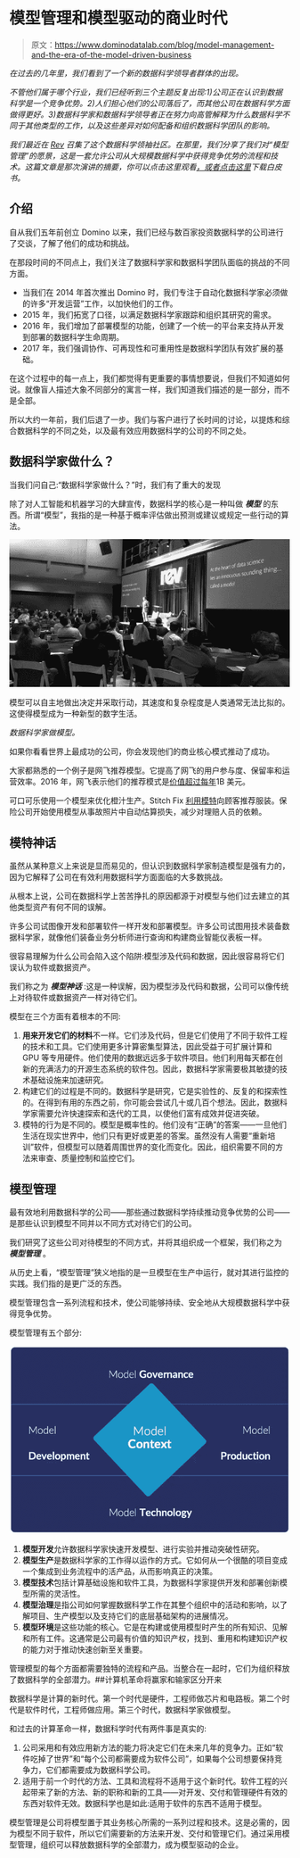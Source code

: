 # 模型管理和模型驱动的商业时代

> 原文：<https://www.dominodatalab.com/blog/model-management-and-the-era-of-the-model-driven-business>

*在过去的几年里，我们看到了一个新的数据科学领导者群体的出现。*

*不管他们属于哪个行业，我们已经听到三个主题反复出现:1)公司正在认识到数据科学是一个竞争优势。2)人们担心他们的公司落后了，而其他公司在数据科学方面做得更好。3)数据科学家和数据科学领导者正在努力向高管解释为什么数据科学不同于其他类型的工作，以及这些差异对如何配备和组织数据科学团队的影响。*

*我们最近在 [Rev](https://rev.dominodatalab.com) 召集了这个数据科学领袖社区。在那里，我们分享了我们对“模型管理”的愿景，这是一套允许公司从大规模数据科学中获得竞争优势的流程和技术。这篇文章是那次演讲的摘要，你可以点击这里观看[，或者点击这里](https://dominodatalab.wistia.com/medias/fq0l4152sh)下载白皮书。*

## 介绍

自从我们五年前创立 Domino 以来，我们已经与数百家投资数据科学的公司进行了交谈，了解了他们的成功和挑战。

在那段时间的不同点上，我们关注了数据科学家和数据科学团队面临的挑战的不同方面。

*   当我们在 2014 年首次推出 Domino 时，我们专注于自动化数据科学家必须做的许多“开发运营”工作，以加快他们的工作。
*   2015 年，我们拓宽了口径，以满足数据科学家跟踪和组织其研究的需求。
*   2016 年，我们增加了部署模型的功能，创建了一个统一的平台来支持从开发到部署的数据科学生命周期。
*   2017 年，我们强调协作、可再现性和可重用性是数据科学团队有效扩展的基础。

在这个过程中的每一点上，我们都觉得有更重要的事情想要说，但我们不知道如何说。就像盲人描述大象不同部分的寓言一样，我们知道我们描述的是一部分，而不是全部。

所以大约一年前，我们后退了一步。我们与客户进行了长时间的讨论，以提炼和综合数据科学的不同之处，以及最有效应用数据科学的公司的不同之处。

## 数据科学家做什么？

当我们问自己:“数据科学家做什么？”时，我们有了重大的发现

除了对人工智能和机器学习的大肆宣传，数据科学的核心是一种叫做 ***模型*** 的东西。所谓“模型”，我指的是一种基于概率评估做出预测或建议或规定一些行动的算法。

![null](img/439ad8d7fd4e9fa2d425f17b02528973.png)

模型可以自主地做出决定并采取行动，其速度和复杂程度是人类通常无法比拟的。这使得模型成为一种新型的数字生活。

*数据科学家做模型。*

如果你看看世界上最成功的公司，你会发现他们的商业核心模式推动了成功。

大家都熟悉的一个例子是网飞推荐模型。它提高了网飞的用户参与度、保留率和运营效率。2016 年，网飞表示他们的推荐模式是[价值超过每年](http://www.businessinsider.com/netflix-recommendation-engine-worth-1-billion-per-year-2016-6)1B 美元。

可口可乐使用一个模型来优化橙汁生产。Stitch Fix [利用模特](https://multithreaded.stitchfix.com/blog/)向顾客推荐服装。保险公司开始使用模型从事故照片中自动估算损失，减少对理赔人员的依赖。

## 模特神话

虽然从某种意义上来说是显而易见的，但认识到数据科学家制造模型是强有力的，因为它解释了公司在有效利用数据科学方面面临的大多数挑战。

从根本上说，公司在数据科学上苦苦挣扎的原因都源于对模型与他们过去建立的其他类型资产有何不同的误解。

许多公司试图像开发和部署软件一样开发和部署模型。许多公司试图用技术装备数据科学家，就像他们装备业务分析师进行查询和构建商业智能仪表板一样。

很容易理解为什么公司会陷入这个陷阱:模型涉及代码和数据，因此很容易将它们误认为软件或数据资产。

我们称之为 ***模型神话*** :这是一种误解，因为模型涉及代码和数据，公司可以像传统上对待软件或数据资产一样对待它们。

模型在三个方面有着根本的不同:

1.  **用来开发它们的材料**不一样。它们涉及代码，但是它们使用了不同于软件工程的技术和工具。它们使用更多计算密集型算法，因此受益于可扩展计算和 GPU 等专用硬件。他们使用的数据远远多于软件项目。他们利用每天都在创新的充满活力的开源生态系统的软件包。因此，数据科学家需要极其敏捷的技术基础设施来加速研究。
2.  构建它们的过程是不同的。数据科学是研究，它是实验性的、反复的和探索性的。在得到有用的东西之前，你可能会尝试几十或几百个想法。因此，数据科学家需要允许快速探索和迭代的工具，以使他们富有成效并促进突破。
3.  模特的行为是不同的。模型是概率性的。他们没有“正确”的答案——一旦他们生活在现实世界中，他们只有更好或更差的答案。虽然没有人需要“重新培训”软件，但模型可以随着周围世界的变化而变化。因此，组织需要不同的方法来审查、质量控制和监控它们。

## 模型管理

最有效地利用数据科学的公司——那些通过数据科学持续推动竞争优势的公司——是那些认识到模型不同并以不同方式对待它们的公司。

我们研究了这些公司对待模型的不同方式，并将其组织成一个框架，我们称之为 ***模型管理*** 。

从历史上看，“模型管理”狭义地指的是一旦模型在生产中运行，就对其进行监控的实践。我们指的是更广泛的东西。

模型管理包含一系列流程和技术，使公司能够持续、安全地从大规模数据科学中获得竞争优势。

模型管理有五个部分:

![null](img/6e27fa7d84d6688513bdea3cb2ec02a7.png)

1.  **模型开发**允许数据科学家快速开发模型、进行实验并推动突破性研究。
2.  **模型生产**是数据科学家的工作得以运作的方式。它如何从一个很酷的项目变成一个集成到业务流程中的活产品，从而影响真正的决策。
3.  **模型技术**包括计算基础设施和软件工具，为数据科学家提供开发和部署创新模型所需的灵活性。
4.  **模型治理**是指公司如何掌握数据科学工作在其整个组织中的活动和影响，以了解项目、生产模型以及支持它们的底层基础架构的进展情况。
5.  **模型环境**是这些功能的核心。它是在构建或使用模型时产生的所有知识、见解和所有工件。这通常是公司最有价值的知识产权，找到、重用和构建知识产权的能力对于推动快速创新至关重要。

管理模型的每个方面都需要独特的流程和产品。当整合在一起时，它们为组织释放了数据科学的全部潜力。##计算机革命将赢家和输家区分开来

数据科学是计算的新时代。第一个时代是硬件，工程师做芯片和电路板。第二个时代是软件时代，工程师做应用。第三个时代，数据科学家做模型。

和过去的计算革命一样，数据科学时代有两件事是真实的:

1.  公司采用和有效应用新方法的能力将决定它们在未来几年的竞争力。正如“软件吃掉了世界”和“每个公司都需要成为软件公司”，如果每个公司想要保持竞争力，它们都需要成为数据科学公司。
2.  适用于前一个时代的方法、工具和流程将不适用于这个新时代。软件工程的兴起带来了新的方法、新的职称和新的工具——对开发、交付和管理硬件有效的东西对软件无效。数据科学也是如此:适用于软件的东西不适用于模型。

模型管理是公司将模型置于其业务核心所需的一系列过程和技术。这是必需的，因为模型不同于软件，所以它们需要新的方法来开发、交付和管理它们。通过采用模型管理，组织可以释放数据科学的全部潜力，成为模型驱动的企业。